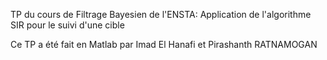 TP du cours de Filtrage Bayesien de l'ENSTA:
Application de l'algorithme SIR pour le suivi d'une cible

Ce TP a été fait en Matlab par Imad El Hanafi et Pirashanth RATNAMOGAN
